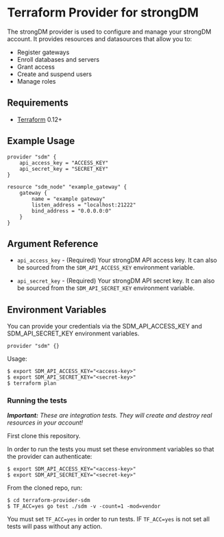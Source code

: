 # Terraform Provider for strongDM

The strongDM provider is used to configure and manage your strongDM account. It provides resources and datasources that allow you to:

* Register gateways
* Enroll databases and servers
* Grant access
* Create and suspend users
* Manage roles

## Requirements
- [Terraform](https://www.terraform.io/downloads.html) 0.12+

## Example Usage

```hcl
provider "sdm" {
   	api_access_key = "ACCESS_KEY"
	api_secret_key = "SECRET_KEY"
}

resource "sdm_node" "example_gateway" {
    gateway {
        name = "example gateway"
        listen_address = "localhost:21222"
        bind_address = "0.0.0.0:0"
    }
}

```

## Argument Reference
* `api_access_key` - (Required) Your strongDM API access key. It can also be sourced from the `SDM_API_ACCESS_KEY` environment variable.

* `api_secret_key` - (Required) Your strongDM API secret key. It can also be sourced from the `SDM_API_SECRET_KEY` environment variable.

## Environment Variables
You can provide your credentials via the SDM_API_ACCESS_KEY and SDM_API_SECRET_KEY environment variables.

```hcl
provider "sdm" {}
```

Usage:

```shell
$ export SDM_API_ACCESS_KEY="<access-key>"
$ export SDM_API_SECRET_KEY="<secret-key>"
$ terraform plan
```

### Running the tests

_**Important:** These are integration tests. They will create and destroy real resources in your account!_

First clone this repository.

In order to run the tests you must set these environment variables so that the provider can authenticate:
```shell
$ export SDM_API_ACCESS_KEY="<access-key>"
$ export SDM_API_SECRET_KEY="<secret-key>"
```

From the cloned repo, run: 
```shell
$ cd terraform-provider-sdm
$ TF_ACC=yes go test ./sdm -v -count=1 -mod=vendor
```

You must set `TF_ACC=yes` in order to run tests. IF `TF_ACC=yes` is not set all tests will pass without any action.